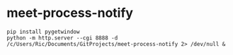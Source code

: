 # meet-process-notify
```
pip install pygetwindow
python -m http.server --cgi 8888 -d /c/Users/Ric/Documents/GitProjects/meet-process-notify 2> /dev/null &
```
